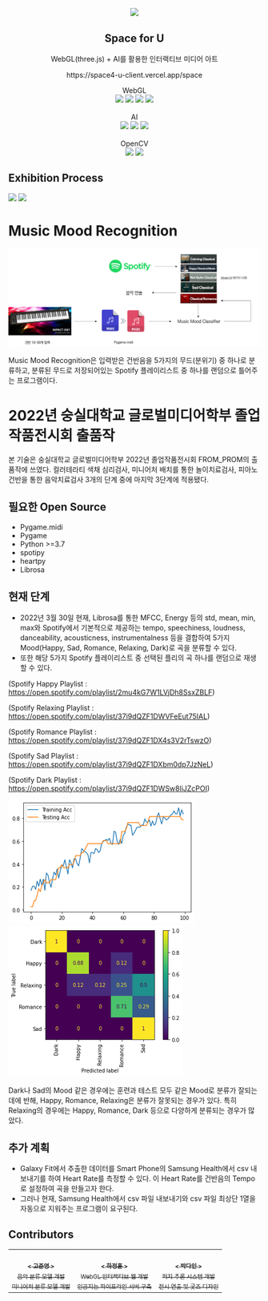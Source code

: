 <p align="middle">
    <img width="200px;" src="https://github.com/omizha/Space4U-client/blob/master/docs/img/logo.png?raw=true"/>
</p>
<h2 align="middle">Space for U</h2>
<p align="middle">WebGL(three.js) + AI를 활용한 인터랙티브 미디어 아트</p>
<p align="middle">https://space4-u-client.vercel.app/space</p>
<p align="middle">
    WebGL </br>
    <img src="https://img.shields.io/badge/tech-ReactJS-blue" />
    <img src="https://img.shields.io/badge/tech-ThreeJS-lightgrey" />
    <img src="https://img.shields.io/badge/tech-NestJS-red" />
    <img src="https://img.shields.io/badge/tech-GraphQL-purple" />
    </br>
    </br> AI </br>
    <img src="https://img.shields.io/badge/tech-Tenserflow-orange" />
    <img src="https://img.shields.io/badge/tech-Keras-red" />
    <img src="https://img.shields.io/badge/tech-Sklearn-blue" />    
    </br>
    </br> OpenCV </br>
    <img src="https://img.shields.io/badge/tech-Librosa-purple" />
    <img src="https://img.shields.io/badge/tech-pygame-green" />
    
</p>

## Exhibition Process
<img src="https://github.com/omizha/Space4U-client/blob/master/docs/img/ExhibitionProcess1.png?raw=true">
<img src="https://github.com/omizha/Space4U-client/blob/master/docs/img/ExhibitionProcess2.png?raw=true">


# Music Mood Recognition

![image](https://github.com/FW2022/MusicMoodRecognition/blob/main/Pic/Diagram_MusicMoodRecog.jpg)

Music Mood Recognition은 입력받은 건반음을 5가지의 무드(분위기) 중 하나로 분류하고, 분류된 무드로 저장되어있는 Spotify 플레이리스트 중 하나를 랜덤으로 틀어주는 프로그램이다.

# 2022년 숭실대학교 글로벌미디어학부 졸업작품전시회 출품작

본 기술은 숭실대학교 글로벌미디어학부 2022년 졸업작품전시회 FROM_PROM의 출품작에 쓰였다. 컬러테라티 색채 심리검사, 미니어처 배치를 통한 놀이치료검사, 피아노 건반을 통한 음악치료검사 3개의 단계 중에 마지막 3단계에 적용됐다.

## 필요한 Open Source
 - Pygame.midi
 - Pygame
 - Python >=3.7
 - spotipy
 - heartpy
 - Librosa


## 현재 단계
 - 2022년 3월 30일 현재, Librosa를 통한 MFCC, Energy 등의 std, mean, min, max와 Spotify에서 기본적으로 제공하는 tempo, speechiness, loudness, danceability, acousticness, instrumentalness 등을 결합하여 5가지 Mood(Happy, Sad, Romance, Relaxing, Dark)로 곡을 분류할 수 있다.
 - 또한 해당 5가지 Spotify 플레이리스트 중 선택된 플리의 곡 하나를 랜덤으로 재생할 수 있다.
 
 (Spotify Happy Playlist : https://open.spotify.com/playlist/2mu4kG7W1LVjDh8SsxZBLF)
 
 (Spotify Relaxing Playlist : https://open.spotify.com/playlist/37i9dQZF1DWVFeEut75IAL)
 
 (Spotify Romance Playlist : https://open.spotify.com/playlist/37i9dQZF1DX4s3V2rTswzO)
 
 (Spotify Sad Playlist : https://open.spotify.com/playlist/37i9dQZF1DXbm0dp7JzNeL)
 
 (Spotify Dark Playlist : https://open.spotify.com/playlist/37i9dQZF1DWSw8liJZcPOI)
 
 ![image](https://github.com/FW2022/MusicMoodRecognition/blob/main/Pic/MusicMoodClassify.png)
 ![image](https://github.com/FW2022/MusicMoodRecognition/blob/main/Pic/MusicMoodClassify2.png)
 
 Dark나 Sad의 Mood 같은 경우에는 훈련과 테스트 모두 같은 Mood로 분류가 잘되는 데에 반해, Happy, Romance, Relaxing은 분류가 잘못되는 경우가 있다. 특히 Relaxing의 경우에는 Happy, Romance, Dark 등으로 다양하게 분류되는 경우가 많았다. 
 
 ## 추가 계획
 - Galaxy Fit에서 추출한 데이터를 Smart Phone의 Samsung Health에서 csv 내보내기를 하여 Heart Rate를 측정할 수 있다. 이 Heart Rate를 건반음의 Tempo로 설정하여 곡을 만들고자 한다.
 - 그러나 현재, Samsung Health에서 csv 파일 내보내기와 csv 파일 최상단 1열을 자동으로 지워주는 프로그램이 요구된다.
 

## Contributors
<table>
  <tr>
    <td align="center">
    <a href="https://github.com/Junst">
        <img src="https://avatars.githubusercontent.com/u/30133053?v=4" width="150px;" alt=""/>
        <br />
        <sub>
            <b>< 고준영 ></b>
            <br />
            음악 분류 모델 개발 <br />
            미니어처 분류 모델 개발
        </sub>
    </a>
</td>
    <td align="center">
        <a href="https://github.com/omizha">
            <img src="https://avatars.githubusercontent.com/u/4525704?v=4?s=100" width="150px;" alt=""/>
            <br />
            <sub>
                <b>< 하정훈 ></b>
                <br />
                WebGL 인터랙티브 웹 개발 <br />
                인공지능 파이프라인 서버 구축
            </sub>
        </a>
    </td>
    <td align="center">
    <a href="https://github.com/your-mistletoe">
        <img src="https://avatars.githubusercontent.com/u/84714861?v=4" width="150px;" alt=""/>
        <br />
        <sub>
            <b>< 박다인 ></b>
            <br />
            퍼지 추론 시스템 개발 <br />
            전시 연출 및 굿즈 디자인
        </sub>
    </a>
</td>
</table>
